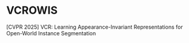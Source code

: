 # VCROWIS
[CVPR 2025] VCR: Learning Appearance-Invariant Representations for Open-World Instance Segmentation
